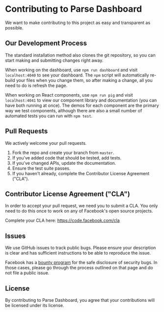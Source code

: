 # Contributing to Parse Dashboard
We want to make contributing to this project as easy and transparent as
possible.

## Our Development Process
The standard installation method also clones the git repository, so you can start making and submitting changes right away.

When working on the dashboard, use `npm run dashboard` and visit `localhost:4040` to see your dashboard. The `npm` script will automatically re-build your files when you change them, so after making a change, all you need to do is refresh the page.

When working on React components, use `npm run pig` and visit `localhost:4041` to view our component library and documentation (you can have both running at once). The demos for each component are the primary way we test components, although there are also a small number of automated tests you can run with `npm test`.

## Pull Requests
We actively welcome your pull requests.

1. Fork the repo and create your branch from `master`.
2. If you've added code that should be tested, add tests.
3. If you've changed APIs, update the documentation.
4. Ensure the test suite passes.
5. If you haven't already, complete the Contributor License Agreement ("CLA").

## Contributor License Agreement ("CLA")
In order to accept your pull request, we need you to submit a CLA. You only need
to do this once to work on any of Facebook's open source projects.

Complete your CLA here: <https://code.facebook.com/cla>

## Issues
We use GitHub issues to track public bugs. Please ensure your description is
clear and has sufficient instructions to be able to reproduce the issue.

Facebook has a [bounty program](https://www.facebook.com/whitehat/) for the safe
disclosure of security bugs. In those cases, please go through the process
outlined on that page and do not file a public issue.


## License
By contributing to Parse Dashboard, you agree that your contributions will be licensed
under its license.

